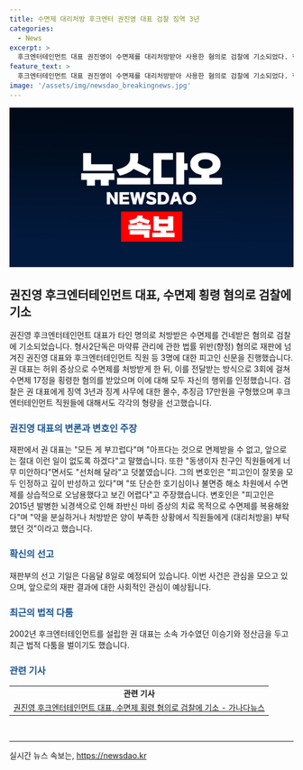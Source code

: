 ```yaml
---
title: 수면제 대리처방 후크엔터 권진영 대표 검찰 징역 3년
categories:
  - News
excerpt: >
  후크엔터테인먼트 대표 권진영이 수면제를 대리처방받아 사용한 혐의로 검찰에 기소되었다. 혐의는 2022년 1~7월 사이 직원들에게 허위 증상으로 수면제를 처방받아 17정을 수수한 것으로, 검찰은 권 대표에게 징역 3년과 추징금 17만원을 구형했다. 변호인은 피고인의 깊은 반성을 강조하며 수면제 오남용을 부인했다. 권 대표는 모든 게 부끄럽다며 아프다는 것으로 면제받을 수 없다고 말했고, 재판부의 선고 기일은 다음달 8일로 예정되어 있다.
feature_text: >
  후크엔터테인먼트 대표 권진영이 수면제를 대리처방받아 사용한 혐의로 검찰에 기소되었다. 혐의는 2022년 1~7월 사이 직원들에게 허위 증상으로 수면제를 처방받아 17정을 수수한 것으로, 검찰은 권 대표에게 징역 3년과 추징금 17만원을 구형했다. 변호인은 피고인의 깊은 반성을 강조하며 수면제 오남용을 부인했다. 권 대표는 모든 게 부끄럽다며 아프다는 것으로 면제받을 수 없다고 말했고, 재판부의 선고 기일은 다음달 8일로 예정되어 있다.
image: '/assets/img/newsdao_breakingnews.jpg'
---
```


<p><img src="/assets/img/newsdao_breakingnews.jpg" alt="koreaapp 속보" /></p>

<h2 data-ke-size="size26">권진영 후크엔터테인먼트 대표, 수면제 횡령 혐의로 검찰에 기소</h2>

<p data-ke-size="size16">권진영 후크엔터테인먼트 대표가 타인 명의로 처방받은 수면제를 건네받은 혐의로 검찰에 기소되었습니다. 형사2단독은 마약류 관리에 관한 법률 위반(향정) 혐의로 재판에 넘겨진 권진영 대표와 후크엔터테인먼트 직원 등 3명에 대한 피고인 신문을 진행했습니다. 권 대표는 허위 증상으로 수면제를 처방받게 한 뒤, 이를 전달받는 방식으로 3회에 걸쳐 수면제 17정을 횡령한 혐의를 받았으며 이에 대해 모두 자신의 행위를 인정했습니다. 검찰은 권 대표에게 징역 3년과 징계 사무에 대한 몰수, 추징금 17만원을 구형했으며 후크엔터테인먼트 직원들에 대해서도 각각의 형량을 선고했습니다.</p>

<h3><b><span style="color: #1a5490;">권진영 대표의 변론과 변호인 주장</span></b></h3>

<p data-ke-size="size16">재판에서 권 대표는 "모든 게 부끄럽다"며 "아프다는 것으로 면제받을 수 없고, 앞으로는 절대 이런 일이 없도록 하겠다"고 말했습니다. 또한 "동생이자 친구인 직원들에게 너무 미안하다"면서도 "선처해 달라"고 덧붙였습니다. 그의 변호인은 "피고인이 잘못을 모두 인정하고 깊이 반성하고 있다"며 "또 단순한 호기심이나 불면증 해소 차원에서 수면제를 상습적으로 오남용했다고 보긴 어렵다"고 주장했습니다. 변호인은 "피고인은 2015년 발병한 뇌경색으로 인해 좌반신 마비 증상의 치료 목적으로 수면제를 복용해왔다"며 "약을 분실하거나 처방받은 양이 부족한 상황에서 직원들에게 (대리처방을) 부탁했던 것"이라고 했습니다.</p>

<h3><b><span style="color: #1a5490;">확신의 선고</span></b></h3>

<p data-ke-size="size16">재판부의 선고 기일은 다음달 8일로 예정되어 있습니다. 이번 사건은 관심을 모으고 있으며, 앞으로의 재판 결과에 대한 사회적인 관심이 예상됩니다.</p>

<h3><b><span style="color: #1a5490;">최근의 법적 다툼</span></b></h3>

<p data-ke-size="size16">2002년 후크엔터테인먼트를 설립한 권 대표는 소속 가수였던 이승기와 정산금을 두고 최근 법적 다툼을 벌이기도 했습니다.</p>

<h3><b><span style="color: #1a5490;">관련 기사</span></b></h3>

<table>
<tbody>
<tr>
<td style="text-align: center; height: 17px;"><b>관련 기사</b></td>
</tr>
<tr>
<td style="text-align: center; height: 17px;"><a href="https://www.examplelink.com">권진영 후크엔터테인먼트 대표, 수면제 횡령 혐의로 검찰에 기소 - 가나다뉴스</a></td>
</tr>
</tbody>
</table>

<p><br></p>

<hr>
실시간 뉴스 속보는, <a href="https://newsdao.kr" rel="dofollow">https://newsdao.kr</a>


